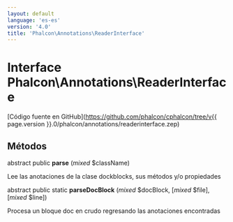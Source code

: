 ```yaml
---
layout: default
language: 'es-es'
version: '4.0'
title: 'Phalcon\Annotations\ReaderInterface'
---
```


# Interface **Phalcon\Annotations\ReaderInterface**

[Código fuente en GitHub](https://github.com/phalcon/cphalcon/tree/v{{ page.version }}.0/phalcon/annotations/readerinterface.zep)

## Métodos

abstract public **parse** (*mixed* $className)

Lee las anotaciones de la clase dockblocks, sus métodos y/o propiedades

abstract public static **parseDocBlock** (*mixed* $docBlock, [*mixed* $file], [*mixed* $line])

Procesa un bloque doc en crudo regresando las anotaciones encontradas